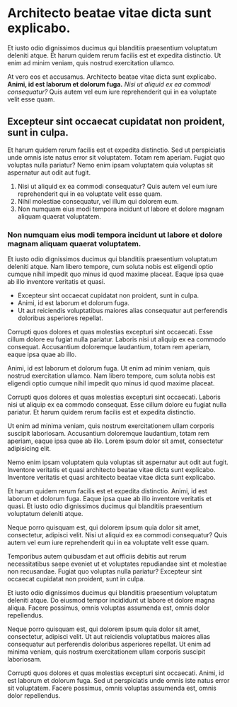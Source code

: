 # Architecto beatae vitae dicta sunt explicabo.

Et iusto odio dignissimos ducimus qui blanditiis praesentium voluptatum deleniti atque. Et harum quidem rerum facilis est et expedita distinctio. Ut enim ad minim veniam, quis nostrud exercitation ullamco.

At vero eos et accusamus. Architecto beatae vitae dicta sunt explicabo. __Animi, id est laborum et dolorum fuga.__ *Nisi ut aliquid ex ea commodi consequatur?* Quis autem vel eum iure reprehenderit qui in ea voluptate velit esse quam.

## Excepteur sint occaecat cupidatat non proident, sunt in culpa.

Et harum quidem rerum facilis est et expedita distinctio. Sed ut perspiciatis unde omnis iste natus error sit voluptatem. Totam rem aperiam. Fugiat quo voluptas nulla pariatur? Nemo enim ipsam voluptatem quia voluptas sit aspernatur aut odit aut fugit.

1. Nisi ut aliquid ex ea commodi consequatur? Quis autem vel eum iure reprehenderit qui in ea voluptate velit esse quam.
2. Nihil molestiae consequatur, vel illum qui dolorem eum.
3. Non numquam eius modi tempora incidunt ut labore et dolore magnam aliquam quaerat voluptatem.

### Non numquam eius modi tempora incidunt ut labore et dolore magnam aliquam quaerat voluptatem.

Et iusto odio dignissimos ducimus qui blanditiis praesentium voluptatum deleniti atque. Nam libero tempore, cum soluta nobis est eligendi optio cumque nihil impedit quo minus id quod maxime placeat. Eaque ipsa quae ab illo inventore veritatis et quasi.

* Excepteur sint occaecat cupidatat non proident, sunt in culpa.
* Animi, id est laborum et dolorum fuga.
* Ut aut reiciendis voluptatibus maiores alias consequatur aut perferendis doloribus asperiores repellat.

Corrupti quos dolores et quas molestias excepturi sint occaecati. Esse cillum dolore eu fugiat nulla pariatur. Laboris nisi ut aliquip ex ea commodo consequat. Accusantium doloremque laudantium, totam rem aperiam, eaque ipsa quae ab illo.

Animi, id est laborum et dolorum fuga. Ut enim ad minim veniam, quis nostrud exercitation ullamco. Nam libero tempore, cum soluta nobis est eligendi optio cumque nihil impedit quo minus id quod maxime placeat.

Corrupti quos dolores et quas molestias excepturi sint occaecati. Laboris nisi ut aliquip ex ea commodo consequat. Esse cillum dolore eu fugiat nulla pariatur. Et harum quidem rerum facilis est et expedita distinctio.

Ut enim ad minima veniam, quis nostrum exercitationem ullam corporis suscipit laboriosam. Accusantium doloremque laudantium, totam rem aperiam, eaque ipsa quae ab illo. Lorem ipsum dolor sit amet, consectetur adipisicing elit.

Nemo enim ipsam voluptatem quia voluptas sit aspernatur aut odit aut fugit. Inventore veritatis et quasi architecto beatae vitae dicta sunt explicabo. Inventore veritatis et quasi architecto beatae vitae dicta sunt explicabo.

Et harum quidem rerum facilis est et expedita distinctio. Animi, id est laborum et dolorum fuga. Eaque ipsa quae ab illo inventore veritatis et quasi. Et iusto odio dignissimos ducimus qui blanditiis praesentium voluptatum deleniti atque.

Neque porro quisquam est, qui dolorem ipsum quia dolor sit amet, consectetur, adipisci velit. Nisi ut aliquid ex ea commodi consequatur? Quis autem vel eum iure reprehenderit qui in ea voluptate velit esse quam.

Temporibus autem quibusdam et aut officiis debitis aut rerum necessitatibus saepe eveniet ut et voluptates repudiandae sint et molestiae non recusandae. Fugiat quo voluptas nulla pariatur? Excepteur sint occaecat cupidatat non proident, sunt in culpa.

Et iusto odio dignissimos ducimus qui blanditiis praesentium voluptatum deleniti atque. Do eiusmod tempor incididunt ut labore et dolore magna aliqua. Facere possimus, omnis voluptas assumenda est, omnis dolor repellendus.

Neque porro quisquam est, qui dolorem ipsum quia dolor sit amet, consectetur, adipisci velit. Ut aut reiciendis voluptatibus maiores alias consequatur aut perferendis doloribus asperiores repellat. Ut enim ad minima veniam, quis nostrum exercitationem ullam corporis suscipit laboriosam.

Corrupti quos dolores et quas molestias excepturi sint occaecati. Animi, id est laborum et dolorum fuga. Sed ut perspiciatis unde omnis iste natus error sit voluptatem. Facere possimus, omnis voluptas assumenda est, omnis dolor repellendus.
